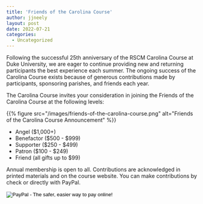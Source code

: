 ```yaml
---
title: 'Friends of the Carolina Course'
author: jjneely
layout: post
date: 2022-07-21
categories:
  - Uncategorized
---
```


Following the successful 25th anniversary of the RSCM Carolina Course at Duke
University, we are eager to continue providing new and returning participants
the best experience each summer.
The ongoing success of the Carolina Course exists because of generous
contributions made by participants, sponsoring parishes, and friends each
year.

The Carolina Course invites your consideration in joining the Friends of the
Carolina Course at the following levels:

<!--more-->
{{% figure src="/images/friends-of-the-carolina-course.png" alt="Friends of the Carolina Course Announcement" %}}

* Angel ($1,000+)
* Benefactor ($500 - $999)
* Supporter ($250 - $499)
* Patron ($100 - $249)
* Friend (all gifts up to $99)

Annual membership is open to all.  Contributions are acknowledged in printed
materials and on the course website.  You can make contributions by check
or directly with PayPal.

<p class="text-center">
           <form action="https://www.paypal.com/cgi-bin/webscr" method="post">
             <input type="hidden" name="cmd" value="_s-xclick">
             <input type="hidden" name="hosted_button_id" value="RBAYVCCBC5GQ4">
             <input class="img-responsive center-block" type="image" src="/images/paypal-button.png" border="0" name="submit" alt="PayPal - The safer, easier way to pay online!">
             <img alt="" border="0" src="https://www.paypalobjects.com/en_US/i/scr/pixel.gif" width="1" height="1" class="img-responsive">
           </form>
</p>
